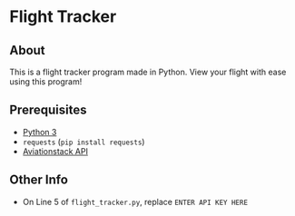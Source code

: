 # Flight Tracker

## About

This is a flight tracker program made in Python. View your flight with ease using this program!

## Prerequisites

- [Python 3](https://www.python.org/downloads/)
- `requests` (`pip install requests`)
- [Aviationstack API](https://aviationstack.com/dashboard)

## Other Info

- On Line 5 of `flight_tracker.py`, replace `ENTER API KEY HERE`

